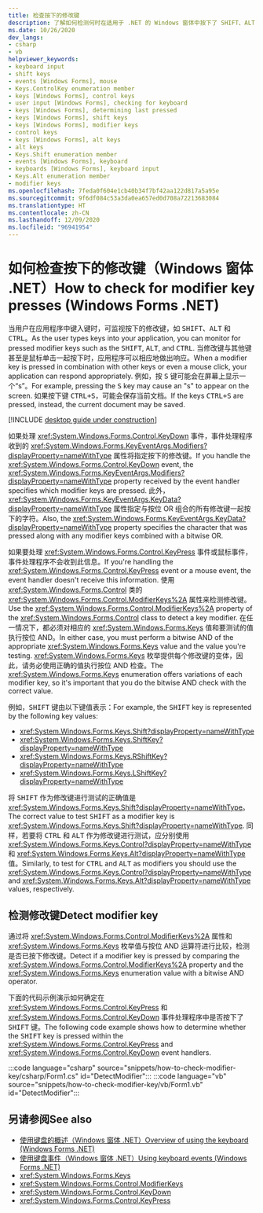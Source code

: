 ```yaml
---
title: 检查按下的修改键
description: 了解如何检测何时在适用于 .NET 的 Windows 窗体中按下了 SHIFT、ALT 或 CTRL 键。
ms.date: 10/26/2020
dev_langs:
- csharp
- vb
helpviewer_keywords:
- keyboard input
- shift keys
- events [Windows Forms], mouse
- Keys.ControlKey enumeration member
- keys [Windows Forms], control keys
- user input [Windows Forms], checking for keyboard
- keys [Windows Forms], determining last pressed
- keys [Windows Forms], shift keys
- keys [Windows Forms], modifier keys
- control keys
- keys [Windows Forms], alt keys
- alt keys
- Keys.Shift enumeration member
- events [Windows Forms], keyboard
- keyboards [Windows Forms], keyboard input
- Keys.Alt enumeration member
- modifier keys
ms.openlocfilehash: 7feda0f604e1cb40b34f7bf42aa122d817a5a95e
ms.sourcegitcommit: 9f6df084c53a3da0ea657ed0d708a72213683084
ms.translationtype: HT
ms.contentlocale: zh-CN
ms.lasthandoff: 12/09/2020
ms.locfileid: "96941954"
---
```

# <a name="how-to-check-for-modifier-key-presses-windows-forms-net"></a><span data-ttu-id="7f95b-103">如何检查按下的修改键（Windows 窗体 .NET）</span><span class="sxs-lookup"><span data-stu-id="7f95b-103">How to check for modifier key presses (Windows Forms .NET)</span></span>

<span data-ttu-id="7f95b-104">当用户在应用程序中键入键时，可监视按下的修改键，如 <kbd>SHIFT</kbd>、<kbd>ALT</kbd> 和 <kbd>CTRL</kbd>。</span><span class="sxs-lookup"><span data-stu-id="7f95b-104">As the user types keys into your application, you can monitor for pressed modifier keys such as the <kbd>SHIFT</kbd>, <kbd>ALT</kbd>, and <kbd>CTRL</kbd>.</span></span> <span data-ttu-id="7f95b-105">当修改键与其他键甚至是鼠标单击一起按下时，应用程序可以相应地做出响应。</span><span class="sxs-lookup"><span data-stu-id="7f95b-105">When a modifier key is pressed in combination with other keys or even a mouse click, your application can respond appropriately.</span></span> <span data-ttu-id="7f95b-106">例如，按 <kbd>S</kbd> 键可能会在屏幕上显示一个“s”。</span><span class="sxs-lookup"><span data-stu-id="7f95b-106">For example, pressing the <kbd>S</kbd> key may cause an "s" to appear on the screen.</span></span> <span data-ttu-id="7f95b-107">如果按下键 <kbd>CTRL+S</kbd>，可能会保存当前文档。</span><span class="sxs-lookup"><span data-stu-id="7f95b-107">If the keys <kbd>CTRL+S</kbd> are pressed, instead, the current document may be saved.</span></span>

[!INCLUDE [desktop guide under construction](../../includes/desktop-guide-preview-note.md)]

<span data-ttu-id="7f95b-108">如果处理 <xref:System.Windows.Forms.Control.KeyDown> 事件，事件处理程序收到的 <xref:System.Windows.Forms.KeyEventArgs.Modifiers?displayProperty=nameWithType> 属性将指定按下的修改键。</span><span class="sxs-lookup"><span data-stu-id="7f95b-108">If you handle the <xref:System.Windows.Forms.Control.KeyDown> event, the <xref:System.Windows.Forms.KeyEventArgs.Modifiers?displayProperty=nameWithType> property received by the event handler specifies which modifier keys are pressed.</span></span> <span data-ttu-id="7f95b-109">此外，<xref:System.Windows.Forms.KeyEventArgs.KeyData?displayProperty=nameWithType> 属性指定与按位 OR 组合的所有修改键一起按下的字符。</span><span class="sxs-lookup"><span data-stu-id="7f95b-109">Also, the <xref:System.Windows.Forms.KeyEventArgs.KeyData?displayProperty=nameWithType> property specifies the character that was pressed along with any modifier keys combined with a bitwise OR.</span></span>

<span data-ttu-id="7f95b-110">如果要处理 <xref:System.Windows.Forms.Control.KeyPress> 事件或鼠标事件，事件处理程序不会收到此信息。</span><span class="sxs-lookup"><span data-stu-id="7f95b-110">If you're handling the <xref:System.Windows.Forms.Control.KeyPress> event or a mouse event, the event handler doesn't receive this information.</span></span> <span data-ttu-id="7f95b-111">使用 <xref:System.Windows.Forms.Control> 类的 <xref:System.Windows.Forms.Control.ModifierKeys%2A> 属性来检测修改键。</span><span class="sxs-lookup"><span data-stu-id="7f95b-111">Use the <xref:System.Windows.Forms.Control.ModifierKeys%2A> property of the <xref:System.Windows.Forms.Control> class to detect a key modifier.</span></span> <span data-ttu-id="7f95b-112">在任一情况下，都必须对相应的 <xref:System.Windows.Forms.Keys> 值和要测试的值执行按位 AND。</span><span class="sxs-lookup"><span data-stu-id="7f95b-112">In either case, you must perform a bitwise AND of the appropriate <xref:System.Windows.Forms.Keys> value and the value you're testing.</span></span> <span data-ttu-id="7f95b-113"><xref:System.Windows.Forms.Keys> 枚举提供每个修改键的变体，因此，请务必使用正确的值执行按位 AND 检查。</span><span class="sxs-lookup"><span data-stu-id="7f95b-113">The <xref:System.Windows.Forms.Keys> enumeration offers variations of each modifier key, so it's important that you do the bitwise AND check with the correct value.</span></span>

<span data-ttu-id="7f95b-114">例如，<kbd>SHIFT</kbd> 键由以下键值表示：</span><span class="sxs-lookup"><span data-stu-id="7f95b-114">For example, the <kbd>SHIFT</kbd> key is represented by the following key values:</span></span>

- <xref:System.Windows.Forms.Keys.Shift?displayProperty=nameWithType>
- <xref:System.Windows.Forms.Keys.ShiftKey?displayProperty=nameWithType>
- <xref:System.Windows.Forms.Keys.RShiftKey?displayProperty=nameWithType>
- <xref:System.Windows.Forms.Keys.LShiftKey?displayProperty=nameWithType>

<span data-ttu-id="7f95b-115">将 <kbd>SHIFT</kbd> 作为修改键进行测试的正确值是 <xref:System.Windows.Forms.Keys.Shift?displayProperty=nameWithType>。</span><span class="sxs-lookup"><span data-stu-id="7f95b-115">The correct value to test <kbd>SHIFT</kbd> as a modifier key is <xref:System.Windows.Forms.Keys.Shift?displayProperty=nameWithType>.</span></span> <span data-ttu-id="7f95b-116">同样，若要将 <kbd>CTRL</kbd> 和 <kbd>ALT</kbd> 作为修改键进行测试，应分别使用 <xref:System.Windows.Forms.Keys.Control?displayProperty=nameWithType> 和 <xref:System.Windows.Forms.Keys.Alt?displayProperty=nameWithType> 值。</span><span class="sxs-lookup"><span data-stu-id="7f95b-116">Similarly, to test for <kbd>CTRL</kbd> and <kbd>ALT</kbd> as modifiers you should use the <xref:System.Windows.Forms.Keys.Control?displayProperty=nameWithType> and <xref:System.Windows.Forms.Keys.Alt?displayProperty=nameWithType> values, respectively.</span></span>

## <a name="detect-modifier-key"></a><span data-ttu-id="7f95b-117">检测修改键</span><span class="sxs-lookup"><span data-stu-id="7f95b-117">Detect modifier key</span></span>

<span data-ttu-id="7f95b-118">通过将 <xref:System.Windows.Forms.Control.ModifierKeys%2A> 属性和 <xref:System.Windows.Forms.Keys> 枚举值与按位 AND 运算符进行比较，检测是否已按下修改键。</span><span class="sxs-lookup"><span data-stu-id="7f95b-118">Detect if a modifier key is pressed by comparing the <xref:System.Windows.Forms.Control.ModifierKeys%2A> property and the <xref:System.Windows.Forms.Keys> enumeration value with a bitwise AND operator.</span></span>

<span data-ttu-id="7f95b-119">下面的代码示例演示如何确定在 <xref:System.Windows.Forms.Control.KeyPress> 和 <xref:System.Windows.Forms.Control.KeyDown> 事件处理程序中是否按下了 <kbd>SHIFT</kbd> 键。</span><span class="sxs-lookup"><span data-stu-id="7f95b-119">The following code example shows how to determine whether the <kbd>SHIFT</kbd> key is pressed within the <xref:System.Windows.Forms.Control.KeyPress> and <xref:System.Windows.Forms.Control.KeyDown> event handlers.</span></span>

:::code language="csharp" source="snippets/how-to-check-modifier-key/csharp/Form1.cs" id="DetectModifier":::
:::code language="vb" source="snippets/how-to-check-modifier-key/vb/Form1.vb" id="DetectModifier":::

## <a name="see-also"></a><span data-ttu-id="7f95b-120">另请参阅</span><span class="sxs-lookup"><span data-stu-id="7f95b-120">See also</span></span>

- [<span data-ttu-id="7f95b-121">使用键盘的概述（Windows 窗体 .NET）</span><span class="sxs-lookup"><span data-stu-id="7f95b-121">Overview of using the keyboard (Windows Forms .NET)</span></span>](overview.md)
- [<span data-ttu-id="7f95b-122">使用键盘事件（Windows 窗体 .NET）</span><span class="sxs-lookup"><span data-stu-id="7f95b-122">Using keyboard events (Windows Forms .NET)</span></span>](events.md)
- <xref:System.Windows.Forms.Keys>
- <xref:System.Windows.Forms.Control.ModifierKeys>
- <xref:System.Windows.Forms.Control.KeyDown>
- <xref:System.Windows.Forms.Control.KeyPress>
